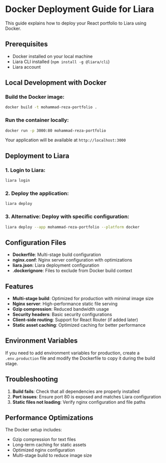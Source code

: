 # Docker Deployment Guide for Liara

This guide explains how to deploy your React portfolio to Liara using Docker.

## Prerequisites

- Docker installed on your local machine
- Liara CLI installed (`npm install -g @liara/cli`)
- Liara account

## Local Development with Docker

### Build the Docker image:
```bash
docker build -t mohammad-reza-portfolio .
```

### Run the container locally:
```bash
docker run -p 3000:80 mohammad-reza-portfolio
```

Your application will be available at `http://localhost:3000`

## Deployment to Liara

### 1. Login to Liara:
```bash
liara login
```

### 2. Deploy the application:
```bash
liara deploy
```

### 3. Alternative: Deploy with specific configuration:
```bash
liara deploy --app mohammad-reza-portfolio --platform docker
```

## Configuration Files

- **Dockerfile**: Multi-stage build configuration
- **nginx.conf**: Nginx server configuration with optimizations
- **liara.json**: Liara deployment configuration
- **.dockerignore**: Files to exclude from Docker build context

## Features

- **Multi-stage build**: Optimized for production with minimal image size
- **Nginx server**: High-performance static file serving
- **Gzip compression**: Reduced bandwidth usage
- **Security headers**: Basic security configurations
- **Client-side routing**: Support for React Router (if added later)
- **Static asset caching**: Optimized caching for better performance

## Environment Variables

If you need to add environment variables for production, create a `.env.production` file and modify the Dockerfile to copy it during the build stage.

## Troubleshooting

1. **Build fails**: Check that all dependencies are properly installed
2. **Port issues**: Ensure port 80 is exposed and matches Liara configuration
3. **Static files not loading**: Verify nginx configuration and file paths

## Performance Optimizations

The Docker setup includes:
- Gzip compression for text files
- Long-term caching for static assets
- Optimized nginx configuration
- Multi-stage build to reduce image size